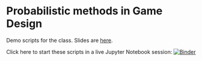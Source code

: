 # Probabilistic methods in Game Design

Demo scripts for the class.
Slides are [here](https://docs.google.com/presentation/d/e/2PACX-1vQX5krdR-6gpXqbrJppVgUV_jsK9FvYDAGn0uVIZOOYw9xS7ZHf9LycEAn2TtcAkUsSF3vOlMkFgMQO/pub?start=false&loop=false&delayms=60000).

Click here to start these scripts in a live Jupyter Notebook session:
[![Binder](https://mybinder.org/badge_logo.svg)](https://mybinder.org/v2/gh/mfaella/ProbGameDesign/HEAD)

